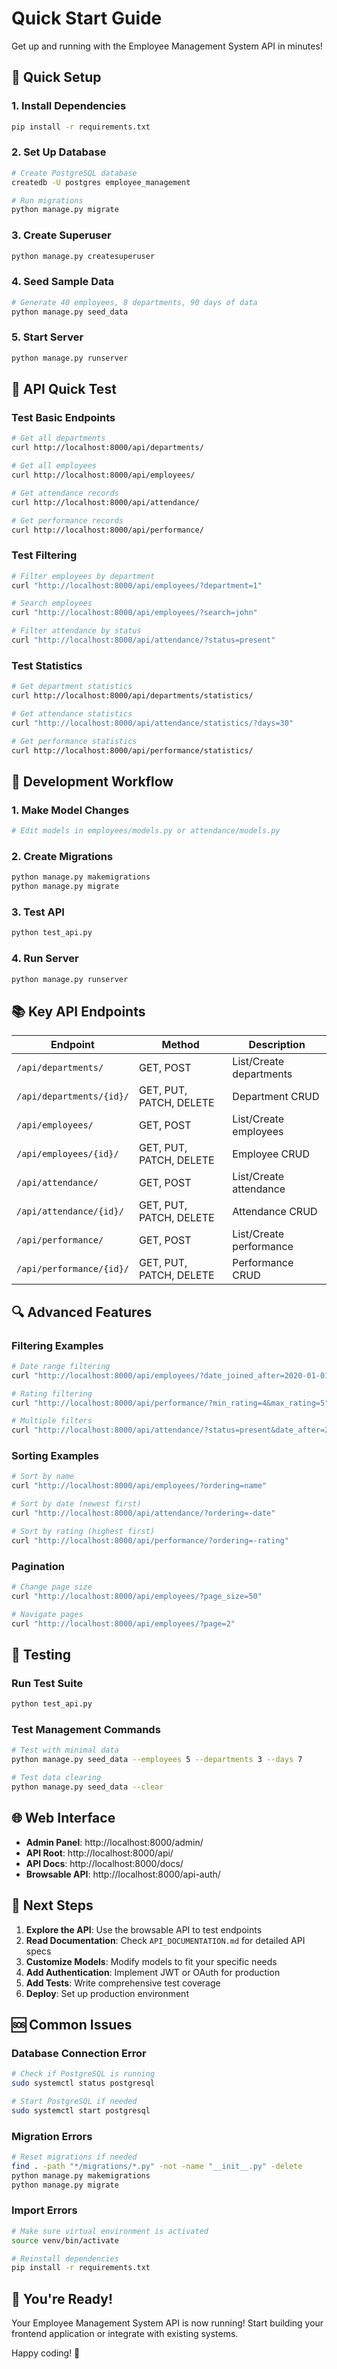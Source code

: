 # Quick Start Guide

Get up and running with the Employee Management System API in minutes!

## 🚀 Quick Setup

### 1. Install Dependencies
```bash
pip install -r requirements.txt
```

### 2. Set Up Database
```bash
# Create PostgreSQL database
createdb -U postgres employee_management

# Run migrations
python manage.py migrate
```

### 3. Create Superuser
```bash
python manage.py createsuperuser
```

### 4. Seed Sample Data
```bash
# Generate 40 employees, 8 departments, 90 days of data
python manage.py seed_data
```

### 5. Start Server
```bash
python manage.py runserver
```

## 🎯 API Quick Test

### Test Basic Endpoints
```bash
# Get all departments
curl http://localhost:8000/api/departments/

# Get all employees
curl http://localhost:8000/api/employees/

# Get attendance records
curl http://localhost:8000/api/attendance/

# Get performance records
curl http://localhost:8000/api/performance/
```

### Test Filtering
```bash
# Filter employees by department
curl "http://localhost:8000/api/employees/?department=1"

# Search employees
curl "http://localhost:8000/api/employees/?search=john"

# Filter attendance by status
curl "http://localhost:8000/api/attendance/?status=present"
```

### Test Statistics
```bash
# Get department statistics
curl http://localhost:8000/api/departments/statistics/

# Get attendance statistics
curl "http://localhost:8000/api/attendance/statistics/?days=30"

# Get performance statistics
curl http://localhost:8000/api/performance/statistics/
```

## 🔧 Development Workflow

### 1. Make Model Changes
```python
# Edit models in employees/models.py or attendance/models.py
```

### 2. Create Migrations
```bash
python manage.py makemigrations
python manage.py migrate
```

### 3. Test API
```bash
python test_api.py
```

### 4. Run Server
```bash
python manage.py runserver
```

## 📚 Key API Endpoints

| Endpoint | Method | Description |
|----------|--------|-------------|
| `/api/departments/` | GET, POST | List/Create departments |
| `/api/departments/{id}/` | GET, PUT, PATCH, DELETE | Department CRUD |
| `/api/employees/` | GET, POST | List/Create employees |
| `/api/employees/{id}/` | GET, PUT, PATCH, DELETE | Employee CRUD |
| `/api/attendance/` | GET, POST | List/Create attendance |
| `/api/attendance/{id}/` | GET, PUT, PATCH, DELETE | Attendance CRUD |
| `/api/performance/` | GET, POST | List/Create performance |
| `/api/performance/{id}/` | GET, PUT, PATCH, DELETE | Performance CRUD |

## 🔍 Advanced Features

### Filtering Examples
```bash
# Date range filtering
curl "http://localhost:8000/api/employees/?date_joined_after=2020-01-01&date_joined_before=2023-12-31"

# Rating filtering
curl "http://localhost:8000/api/performance/?min_rating=4&max_rating=5"

# Multiple filters
curl "http://localhost:8000/api/attendance/?status=present&date_after=2024-01-01"
```

### Sorting Examples
```bash
# Sort by name
curl "http://localhost:8000/api/employees/?ordering=name"

# Sort by date (newest first)
curl "http://localhost:8000/api/attendance/?ordering=-date"

# Sort by rating (highest first)
curl "http://localhost:8000/api/performance/?ordering=-rating"
```

### Pagination
```bash
# Change page size
curl "http://localhost:8000/api/employees/?page_size=50"

# Navigate pages
curl "http://localhost:8000/api/employees/?page=2"
```

## 🧪 Testing

### Run Test Suite
```bash
python test_api.py
```

### Test Management Commands
```bash
# Test with minimal data
python manage.py seed_data --employees 5 --departments 3 --days 7

# Test data clearing
python manage.py seed_data --clear
```

## 🌐 Web Interface

- **Admin Panel**: http://localhost:8000/admin/
- **API Root**: http://localhost:8000/api/
- **API Docs**: http://localhost:8000/docs/
- **Browsable API**: http://localhost:8000/api-auth/

## 📖 Next Steps

1. **Explore the API**: Use the browsable API to test endpoints
2. **Read Documentation**: Check `API_DOCUMENTATION.md` for detailed API specs
3. **Customize Models**: Modify models to fit your specific needs
4. **Add Authentication**: Implement JWT or OAuth for production
5. **Add Tests**: Write comprehensive test coverage
6. **Deploy**: Set up production environment

## 🆘 Common Issues

### Database Connection Error
```bash
# Check if PostgreSQL is running
sudo systemctl status postgresql

# Start PostgreSQL if needed
sudo systemctl start postgresql
```

### Migration Errors
```bash
# Reset migrations if needed
find . -path "*/migrations/*.py" -not -name "__init__.py" -delete
python manage.py makemigrations
python manage.py migrate
```

### Import Errors
```bash
# Make sure virtual environment is activated
source venv/bin/activate

# Reinstall dependencies
pip install -r requirements.txt
```

## 🎉 You're Ready!

Your Employee Management System API is now running! Start building your frontend application or integrate with existing systems.

Happy coding! 🚀

